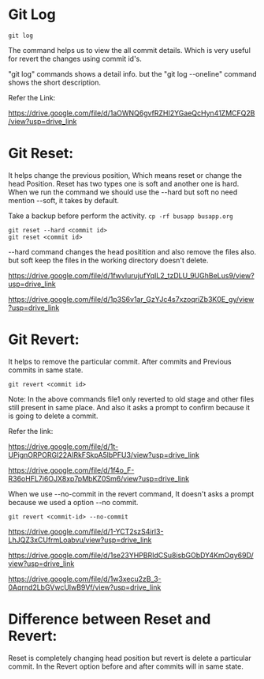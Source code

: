 # Git Log

```
git log
```

The command helps us to view the all commit details. Which is very useful for revert the changes using commit id's.

"git log" commands shows a detail info. but the "git log --oneline" command shows the short description.

Refer the Link:

https://drive.google.com/file/d/1aOWNQ6gvfRZHI2YGaeQcHyn41ZMCFQ2B/view?usp=drive_link

# Git Reset:

It helps change the previous position,  Which means reset or change the head Position. Reset has two types one is soft and another one is hard. When we run the command we should use the --hard but soft no need mention --soft, it takes by default.

Take a backup before perform the activity. ```cp -rf busapp busapp.org```

```
git reset --hard <commit id>
git reset <commit id>
```
--hard command changes the head positition and also remove the files also. but soft keep the files in the working directory doesn't delete.

https://drive.google.com/file/d/1fwvIurujufYqIL2_tzDLU_9UGhBeLus9/view?usp=drive_link

https://drive.google.com/file/d/1p3S6v1ar_GzYJc4s7xzoqriZb3K0E_gy/view?usp=drive_link

# Git Revert:

It helps to remove the particular commit. After commits and Previous commits in same state.

```
git revert <commit id>
```

Note: In the above commands file1 only reverted to old stage and other files still present in same place. And also it asks a prompt to confirm because it is going to delete a commit.

Refer the link:

https://drive.google.com/file/d/1t-UPignORPORGI22AIRkFSkpA5lbPFU3/view?usp=drive_link

https://drive.google.com/file/d/1f4o_F-R36oHFL7i6OJX8xp7pMbKZ0Sm6/view?usp=drive_link

When we use --no-commit in the revert command, It doesn't asks a prompt because we used a option --no commit.

```
git revert <commit-id> --no-commit
```

https://drive.google.com/file/d/1-YCT2szS4irl3-LhJQZ3xCUfrmLoabvu/view?usp=drive_link

https://drive.google.com/file/d/1se23YHPBRIdCSu8isbGObDY4KmOqy69D/view?usp=drive_link

https://drive.google.com/file/d/1w3xecu2zB_3-0Aqrnd2LbGVwcUlwB9Vf/view?usp=drive_link

# Difference between Reset and Revert:

Reset is completely changing head position but revert is delete a particular commit. In the Revert option before and after commits will in same state.
